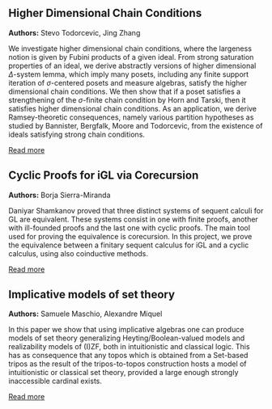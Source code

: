 ## Higher Dimensional Chain Conditions

**Authors:** Stevo Todorcevic, Jing Zhang

We investigate higher dimensional chain conditions, where the largeness
notion is given by Fubini products of a given ideal. From strong saturation
properties of an ideal, we derive abstractly versions of higher dimensional
$\Delta$-system lemma, which imply many posets, including any finite support
iteration of $\sigma$-centered posets and measure algebras, satisfy the higher
dimensional chain conditions. We then show that if a poset satisfies a
strengthening of the $\sigma$-finite chain condition by Horn and Tarski, then
it satisfies higher dimensional chain conditions. As an application, we derive
Ramsey-theoretic consequences, namely various partition hypotheses as studied
by Bannister, Bergfalk, Moore and Todorcevic, from the existence of ideals
satisfying strong chain conditions.

[Read more](http://arxiv.org/abs/2310.11369v1)

## Cyclic Proofs for iGL via Corecursion

**Authors:** Borja Sierra-Miranda

Daniyar Shamkanov proved that three distinct systems of sequent calculi for
GL are equivalent. These systems consist in one with finite proofs, another
with ill-founded proofs and the last one with cyclic proofs. The main tool used
for proving the equivalence is corecursion. In this project, we prove the
equivalence between a finitary sequent calculus for iGL and a cyclic calculus,
using also coinductive methods.

[Read more](http://arxiv.org/abs/2310.10785v1)

## Implicative models of set theory

**Authors:** Samuele Maschio, Alexandre Miquel

In this paper we show that using implicative algebras one can produce models
of set theory generalizing Heyting/Boolean-valued models and realizability
models of (I)ZF, both in intuitionistic and classical logic. This has as
consequence that any topos which is obtained from a Set-based tripos as the
result of the tripos-to-topos construction hosts a model of intuitionistic or
classical set theory, provided a large enough strongly inaccessible cardinal
exists.

[Read more](http://arxiv.org/abs/2310.10576v1)

